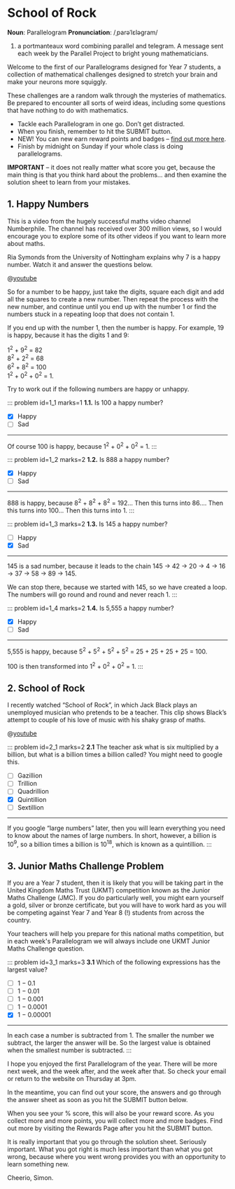 # School of Rock

<div class="dictionary">

__Noun__: Parallelogram
__Pronunciation__: /ˌparəˈlɛləɡram/

1. a portmanteaux word combining parallel and telegram. A message sent each
week by the Parallel Project to bright young mathematicians.

</div>

Welcome to the first of our Parallelograms designed for Year 7 students, a collection of mathematical challenges designed to stretch your brain and make your neurons more squiggly.

These challenges are a random walk through the mysteries of mathematics. Be prepared to encounter all sorts of weird ideas, including some questions that have nothing to do with mathematics.

* Tackle each Parallelogram in one go. Don’t get distracted.
* When you finish, remember to hit the SUBMIT button.
*	NEW! You can new earn reward points and badges – [find out more here](/badges).
* Finish by midnight on Sunday if your whole class is doing parallelograms.

__IMPORTANT__ – it does not really matter what score you get, because the main thing is that you think hard about the problems... and then examine the solution sheet to learn from your mistakes.


## 1. Happy Numbers

This is a video from the hugely successful maths video channel Numberphile. The channel has received over 300 million views, so I would encourage you to explore some of its other videos if you want to learn more about maths.

Ria Symonds from the University of Nottingham explains why 7 is a happy number. Watch it and answer the questions below.

@[youtube](kC6YObu61_w?rel=0)

So for a number to be happy, just take the digits, square each digit and add all the squares to create a new number. Then repeat the process with the new number, and continue until you end up with the number 1 or find the numbers stuck in a repeating loop that does not contain 1.

If you end up with the number 1, then the number is happy. For example, 19 is happy, because it has the digits 1 and 9:

1<sup>2</sup> + 9<sup>2</sup> = 82  
8<sup>2</sup> + 2<sup>2</sup> = 68  
6<sup>2</sup> + 8<sup>2</sup> = 100  
1<sup>2</sup> + 0<sup>2</sup> + 0<sup>2</sup> = 1.  

Try to work out if the following numbers are happy or unhappy.

::: problem id=1_1 marks=1
__1.1.__ Is 100 a happy number?

* [x] Happy
* [ ] Sad

---

Of course 100 is happy, because 1<sup>2</sup> + 0<sup>2</sup> + 0<sup>2</sup> = 1.
:::

::: problem id=1_2 marks=2
__1.2.__ Is 888 a happy number?

* [x] Happy
* [ ] Sad

---

888 is happy, because 8<sup>2</sup> + 8<sup>2</sup> + 8<sup>2</sup> = 192... Then this turns into 86.... Then this turns into 100... Then this turns into 1.
:::

::: problem id=1_3 marks=2
__1.3.__ Is 145 a happy number?

* [ ] Happy
* [x] Sad

---

145 is a sad number, because it leads to the chain 145 → 42 → 20 → 4 → 16 → 37 → 58 → 89 → 145.

We can stop there, because we started with 145, so we have created a loop. The numbers will go round and round and never reach 1.
:::

::: problem id=1_4 marks=2
__1.4.__ Is 5,555 a happy number?

* [x] Happy
* [ ] Sad

---

5,555 is happy, because 5<sup>2</sup> + 5<sup>2</sup> + 5<sup>2</sup> + 5<sup>2</sup> = 25 + 25 + 25 + 25 = 100.

100 is then transformed into 1<sup>2</sup> + 0<sup>2</sup> + 0<sup>2</sup> = 1.
:::


## 2. School of Rock

I recently watched “School of Rock”, in which Jack Black plays an unemployed musician who pretends to be a teacher. This clip shows Black’s attempt to couple of his love of music with his shaky grasp of maths.

@[youtube](Qsv4_xOkh4M?rel=0)

::: problem id=2_1 marks=2
__2.1__ The teacher ask what is six multiplied by a billion, but what is a billion times a billion called? You might need to google this.

* [ ] Gazillion
* [ ] Trillion
* [ ] Quadrillion
* [x] Quintillion
* [ ] Sextillion

---

If you google “large numbers” later, then you will learn everything you need to know about the names of large numbers. In short, however, a billion is 10<sup>9</sup>, so a billion times a billion is 10<sup>18</sup>, which is known as a quintillion.
:::


## 3.	Junior Maths Challenge Problem

If you are a Year 7 student, then it is likely that you will be taking part in the United Kingdom Maths Trust (UKMT) competition known as the Junior Maths Challenge (JMC). If you do particularly well, you might earn yourself a gold, silver or bronze certificate, but you will have to work hard as you will be competing against Year 7 and Year 8 (!) students from across the country.

Your teachers will help you prepare for this national maths competition, but in each week's Parallelogram we will always include one UKMT Junior Maths Challenge question.

::: problem id=3_1 marks=3
__3.1__ Which of the following expressions has the largest value?

* [ ] 1 − 0.1
* [ ] 1 − 0.01
* [ ] 1 − 0.001
* [ ] 1 − 0.0001
* [x] 1 − 0.00001

---

In each case a number is subtracted from 1. The smaller the number we subtract, the larger the answer will be. So the largest value is obtained when the smallest number is subtracted.
:::


I hope you enjoyed the first Parallelogram of the year. There will be more next week, and the week after, and the week after that. So check your email or return to the website on Thursday at 3pm.

In the meantime, you can find out your score, the answers and go through the answer sheet as soon as you hit the SUBMIT button below.

When you see your % score, this will also be your reward score. As you collect more and more points, you will collect more and more badges. Find out more by visiting the Rewards Page after you hit the SUBMIT button.

It is really important that you go through the solution sheet. Seriously important. What you got right is much less important than what you got wrong, because where you went wrong provides you with an opportunity to learn something new.

Cheerio,
Simon.
